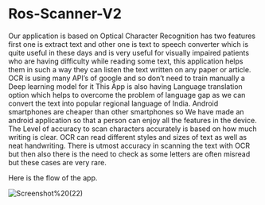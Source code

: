 # Ros-Scanner-V2


Our application is based on Optical Character Recognition has two features first one is extract text and other one is text to speech
converter which is quite useful in these days and is very useful for visually impaired patients
who are having difficulty while reading some text, this application helps them in such a way
they can listen the text written on any paper or article. OCR is using many API’s of google
and so don’t need to train manually a Deep learning model for it This App is also having
Language translation option which helps to overcome the problem of language gap as we can
convert the text into popular regional language of India. Android smartphones are cheaper
than other smartphones so We have made an android application so that a person can enjoy
all the features in the device.
The Level of accuracy to scan characters accurately is based on how much writing is
clear. OCR can read different styles and sizes of text as well as neat handwriting. There is
utmost accuracy in scanning the text with OCR but then also there is the need to check as
some letters are often misread but these cases are very rare.

Here is the flow of the app.



![Screenshot%20(22)](https://user-images.githubusercontent.com/65353886/172150067-d3354dc9-95de-4f62-8f4a-cf97f45ac8ca.png)
